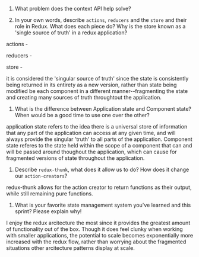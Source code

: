 1. What problem does the context API help solve?



1. In your own words, describe `actions`, `reducers` and the `store` and their role in Redux. What does each piece do? Why is the store known as a 'single source of truth' in a redux application?

actions - 

reducers - 

store - 

it is considered the 'singular source of truth' since the state is consistently being returned in its entirety as a new version, rather than state being modified be each component in a different manner--fragmenting the state and creating many sources of truth throughtout the application. 

1. What is the difference between Application state and Component state? When would be a good time to use one over the other?

application state refers to the idea there is a universal store of information that any part of the application can access at any given time, and will always provide the singular 'truth' to all parts of the application. Component state referes to the state held within the scope of a component that can and will be passed around thoughout the application, which can cause for fragmented versions of state throughout the application.

1. Describe `redux-thunk`, what does it allow us to do? How does it change our `action-creators`?

redux-thunk allows for the action creator to return functions as their output, while still remaining pure functions. 

1. What is your favorite state management system you've learned and this sprint? Please explain why!

I enjoy the redux arcitecture the most since it provides the greatest amount of functionality out of the box. Though it does feel clunky when working with smaller applications, the potential to scale becomes exponentially more increased with the redux flow, rather than worrying about the fragmented situations other arcitecture patterns display at scale. 
